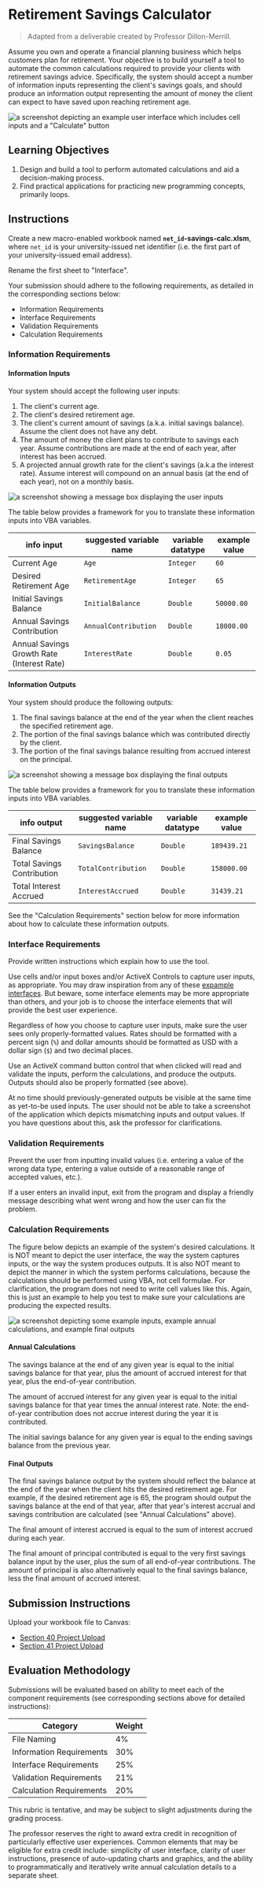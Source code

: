 # Retirement Savings Calculator

> Adapted from a deliverable created by Professor Dillon-Merrill.

Assume you own and operate a financial planning business which helps customers plan for retirement. Your objective is to build yourself a tool to automate the common calculations required to provide your clients with retirement savings advice. Specifically, the system should accept a number of information inputs representing the client's savings goals, and should produce an information output representing the amount of money the client can expect to have saved upon reaching retirement age.

![a screenshot depicting an example user interface which includes cell inputs and a "Calculate" button](example-interfaces/cells-only.png)

## Learning Objectives

  1. Design and build a tool to perform automated calculations and aid a decision-making process.
  2. Find practical applications for practicing new programming concepts, primarily loops.

  


## Instructions

Create a new macro-enabled workbook named **`net_id`-savings-calc.xlsm**, where `net_id` is your university-issued net identifier (i.e. the first part of your university-issued email address).

Rename the first sheet to "Interface".

Your submission should adhere to the following requirements, as detailed in the corresponding sections below:

  + Information Requirements
  + Interface Requirements
  + Validation Requirements
  + Calculation Requirements


### Information Requirements

#### Information Inputs

Your system should accept the following user inputs:

  1. The client's current age.
  2. The client's desired retirement age.
  3. The client's current amount of savings (a.k.a. initial savings balance). Assume the client does not have any debt.
  4. The amount of money the client plans to contribute to savings each year. Assume contributions are made at the end of each year, after interest has been accrued.
  5. A projected annual growth rate for the client's savings (a.k.a the interest rate). Assume interest will compound on an annual basis (at the end of each year), not on a monthly basis.

![a screenshot showing a message box displaying the user inputs](display-inputs.png)

The table below provides a framework for you to translate these information inputs into VBA variables.

info input | suggested variable name | variable datatype | example value
--- | ---  | ---  | ---
Current Age | `Age` | `Integer` | `60`
Desired Retirement Age | `RetirementAge` | `Integer` | `65`
Initial Savings Balance | `InitialBalance` | `Double` | `50000.00`
Annual Savings Contribution | `AnnualContribution` | `Double` | `18000.00`
Annual Savings Growth Rate (Interest Rate) | `InterestRate` | `Double` | `0.05`

#### Information Outputs

Your system should produce the following outputs:

  1. The final savings balance at the end of the year when the client reaches the specified retirement age.
  2. The portion of the final savings balance which was contributed directly by the client.
  3. The portion of the final savings balance resulting from accrued interest on the principal.

![a screenshot showing a message box displaying the final outputs](display-outputs.png)

The table below provides a framework for you to translate these information inputs into VBA variables.

info output | suggested variable name | variable datatype | example value
--- | ---  | ---  | ---
Final Savings Balance | `SavingsBalance` | `Double` | `189439.21`
Total Savings Contribution | `TotalContribution` | `Double` | `158000.00`
Total Interest Accrued | `InterestAccrued` | `Double` | `31439.21`

See the "Calculation Requirements" section below for more information about how to calculate these information outputs.







### Interface Requirements

Provide written instructions which explain how to use the tool.

Use cells and/or input boxes and/or ActiveX Controls to capture user inputs, as appropriate. You may draw inspiration from any of these [expample interfaces](example-interfaces.md). But beware, some interface elements may be more appropriate than others, and your job is to choose the interface elements that will provide the best user experience.

Regardless of how you choose to capture user inputs, make sure the user sees only properly-formatted values. Rates should be formatted with a percent sign (`%`) and dollar amounts should be formatted as USD with a dollar sign (`$`) and two decimal places.

Use an ActiveX command button control that when clicked will read and validate the inputs, perform the calculations, and produce the outputs. Outputs should also be properly formatted (see above).

At no time should previously-generated outputs be visible at the same time as yet-to-be used inputs. The user should not be able to take a screenshot of the application which depicts mismatching inputs and output values. If you have questions about this, ask the professor for clarifications.









### Validation Requirements

Prevent the user from inputting invalid values (i.e. entering a value of the wrong data type, entering a value outside of a reasonable range of accepted values, etc.).

If a user enters an invalid input, exit from the program and display a friendly message describing what went wrong and how the user can fix the problem.












### Calculation Requirements

The figure below depicts an example of the system's desired calculations. It is NOT meant to depict the user interface, the way the system captures inputs, or the way the system produces outputs. It is also NOT meant to depict the manner in which the system performs calculations, because the calculations should be performed using VBA, not cell formulae. For clarification, the program does not need to write cell values like this. Again, this is just an example to help you test to make sure your calculations are producing the expected results.

![a screenshot depicting some example inputs, example annual calculations, and example final outputs](example-calculation-results.png)

#### Annual Calculations

The savings balance at the end of any given year is equal to the initial savings balance for that year, plus the amount of accrued interest for that year, plus the end-of-year contribution.

The amount of accrued interest for any given year is equal to the initial savings balance for that year times the annual interest rate. Note: the end-of-year contribution does not accrue interest during the year it is contributed.

The initial savings balance for any given year is equal to the ending savings balance from the previous year.

#### Final Outputs

The final savings balance output by the system should reflect the balance at the end of the year when the client hits the desired retirement age. For example, if the desired retirement age is 65, the program should output the savings balance at the end of that year, after that year's interest accrual and savings contribution are calculated (see "Annual Calculations" above).

The final amount of interest accrued is equal to the sum of interest accrued during each year.

The final amount of principal contributed is equal to the very first savings balance input by the user, plus the sum of all end-of-year contributions. The amount of principal is also alternatively equal to the final savings balance, less the final amount of accrued interest.













## Submission Instructions

Upload your workbook file to Canvas:

  + [Section 40 Project Upload](https://georgetown.instructure.com/courses/54379/assignments/123534)
  + [Section 41 Project Upload](https://georgetown.instructure.com/courses/54380/assignments/123536)

## Evaluation Methodology

Submissions will be evaluated based on ability to meet each of the component requirements (see corresponding sections above for detailed instructions):

Category | Weight
--- | ---
File Naming | 4%
Information Requirements | 30%
Interface Requirements | 25%
Validation Requirements | 21%
Calculation Requirements | 20%

This rubric is tentative, and may be subject to slight adjustments during the grading process. 

The professor reserves the right to award extra credit in recognition of particularly effective user experiences. Common elements that may be eligible for extra credit include: simplicity of user interface, clarity of user instructions, presence of auto-updating charts and graphics, and the ability to programmatically and iteratively write annual calculation details to a separate sheet.